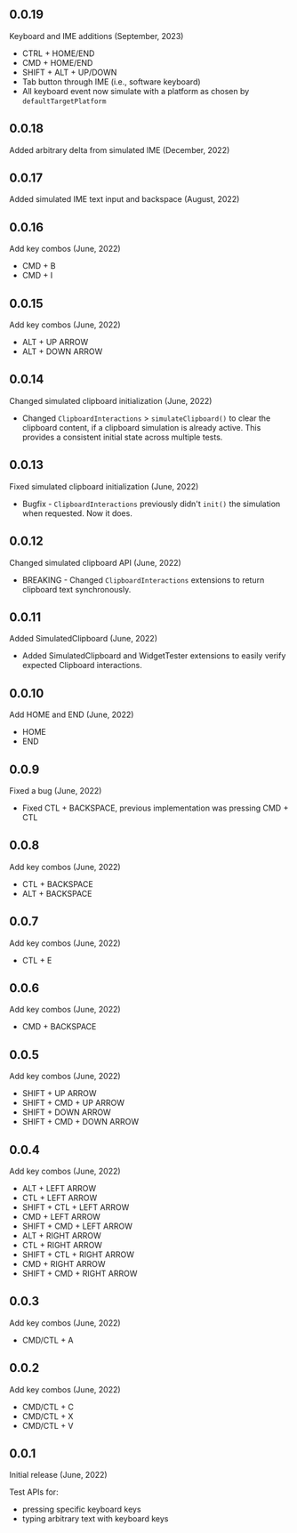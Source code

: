 ## 0.0.19
Keyboard and IME additions (September, 2023)

 * CTRL + HOME/END
 * CMD + HOME/END
 * SHIFT + ALT + UP/DOWN
 * Tab button through IME (i.e., software keyboard)
 * All keyboard event now simulate with a platform as chosen by `defaultTargetPlatform`

## 0.0.18
Added arbitrary delta from simulated IME (December, 2022)

## 0.0.17
Added simulated IME text input and backspace (August, 2022)

## 0.0.16
Add key combos (June, 2022)

* CMD + B
* CMD + I

## 0.0.15
Add key combos (June, 2022)

* ALT + UP ARROW
* ALT + DOWN ARROW

## 0.0.14
Changed simulated clipboard initialization (June, 2022)

* Changed `ClipboardInteractions` > `simulateClipboard()` to clear the clipboard content, if a clipboard simulation is already active. This provides a consistent initial state across multiple tests.

## 0.0.13
Fixed simulated clipboard initialization (June, 2022)

* Bugfix - `ClipboardInteractions` previously didn't `init()` the simulation when requested. Now it does.

## 0.0.12
Changed simulated clipboard API (June, 2022)

* BREAKING - Changed `ClipboardInteractions` extensions to return clipboard text synchronously.

## 0.0.11
Added SimulatedClipboard (June, 2022)

* Added SimulatedClipboard and WidgetTester extensions to easily verify expected Clipboard interactions.

## 0.0.10
Add HOME and END (June, 2022)

* HOME
* END

## 0.0.9
Fixed a bug (June, 2022)

* Fixed CTL + BACKSPACE, previous implementation was pressing CMD + CTL

## 0.0.8
Add key combos (June, 2022)

* CTL + BACKSPACE
* ALT + BACKSPACE

## 0.0.7
Add key combos (June, 2022)

* CTL + E

## 0.0.6
Add key combos (June, 2022)

* CMD + BACKSPACE

## 0.0.5
Add key combos (June, 2022)

* SHIFT + UP ARROW
* SHIFT + CMD + UP ARROW
* SHIFT + DOWN ARROW
* SHIFT + CMD + DOWN ARROW

## 0.0.4
Add key combos (June, 2022)

* ALT + LEFT ARROW
* CTL + LEFT ARROW
* SHIFT + CTL + LEFT ARROW
* CMD + LEFT ARROW
* SHIFT + CMD + LEFT ARROW
* ALT + RIGHT ARROW
* CTL + RIGHT ARROW
* SHIFT + CTL + RIGHT ARROW
* CMD + RIGHT ARROW
* SHIFT + CMD + RIGHT ARROW

## 0.0.3
Add key combos (June, 2022)

* CMD/CTL + A 

## 0.0.2
Add key combos (June, 2022)

* CMD/CTL + C
* CMD/CTL + X
* CMD/CTL + V 

## 0.0.1
Initial release (June, 2022)

Test APIs for:
* pressing specific keyboard keys
* typing arbitrary text with keyboard keys
